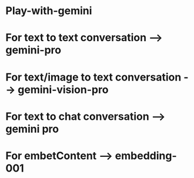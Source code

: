 # Play-with-gemini

# For text to text conversation --> gemini-pro

# For text/image to text conversation --> gemini-vision-pro

# For text to chat conversation --> gemini pro

# For embetContent --> embedding-001